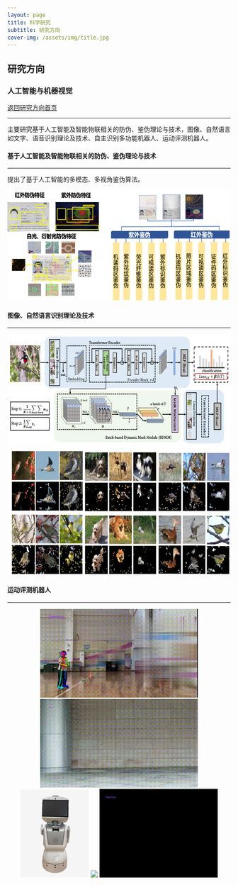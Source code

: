 ```yaml
---
layout: page
title: 科学研究
subtitle: 研究方向
cover-img: /assets/img/title.jpg
---
```

<!--
 * @Author: Conghao Wong
 * @Date: 2023-03-08 19:13:03
 * @LastEditors: Conghao Wong
 * @LastEditTime: 2023-03-12 19:58:26
 * @Description: file content
 * @Github: https://cocoon2wong.github.io
 * Copyright 2023 Conghao Wong, All Rights Reserved.
-->

<link rel="stylesheet" type="text/css" href="/assets/css/user.css">

## 研究方向

<div class="t_grid_back">
    <div>
        <h3>人工智能与机器视觉</h3>
    </div>
    <div>
        <a class="btn btn-info btn-lg get-started-btn btn_dark" href="/researchs/researchs_index">返回研究方向首页</a>
    </div>
</div>

---

主要研究基于人工智能及智能物联相关的防伪、鉴伪理论与技术，图像、自然语言如文字、语音识别理论及技术、自主识别多功能机器人、运动评测机器人。

#### 基于人工智能及智能物联相关的防伪、鉴伪理论与技术
---

提出了基于人工智能的多模态、多视角鉴伪算法。

<div align="center">
    <img style="height: 250px;" src="/assets/img/researchs/1/image001.png">
</div> 

#### 图像、自然语言识别理论及技术
---

<div align="center">
    <img style="height: 250px;" src="/assets/img/researchs/1/image002.png">
    <img style="height: 290px;" src="/assets/img/researchs/1/image003.png">
</div> 
 

#### 运动评测机器人
---
 
<div align="center">
    <img style="height: 200px;" src="/assets/img/researchs/1/image006.gif">
    <img style="height: 200px;" src="/assets/img/researchs/1/image007.gif">
    <img style="height: 200px;" src="/assets/img/researchs/1/image004.png">
    <img style="height: 200px;" src="/assets/img/researchs/1/image008.gif">
    <img style="height: 200px;" src="/assets/img/researchs/1/image009.gif">
</div> 
  
 
 
